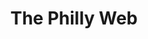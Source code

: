 ---
pid: lll16
title: The Philly Web
location_transcription: moving across the city or replicas across the city That Reflects
  the community it sits in.
coordinates: "[-75.163662928377, 39.955230916455]"
zipcode: '19143'
gen_neighborhood: West Philadelphia
neighborhood: University City
outside_phl: 
age: 
age_range: 
instagram: 
image_file_name: lll_16.jpg
proposal_transcription: |-
  The [Philly World-Wide] Web

  Silky streets

  City Hall

  -Family

  -Neighbors

  -'Strangers'

  -♫

  - heart + Brain
  We Need Both to Live

  - Science

  -Faith

  -[Other Stuff]
topic: Education,Family,History,Inclusivity,Neighborhoods,Religion,Sports,Unity
topic_summary: 0, 0, 0, 0, 0, 0, 0, 0, 0, 0
type: Conceptual,Sculpture Statue
keywords_other: Web, World Wide Web, Interconnected, Science, Faith, Moveable, City-Wide
credit: Valerie Gay
image_labels: 
twitter: valgaysings
facebook: 
permalink: "/monuments/lll16/"
layout: item-page
---